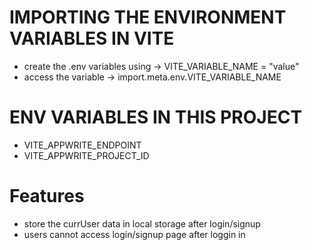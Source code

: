 # IMPORTING THE ENVIRONMENT VARIABLES IN VITE

- create the .env variables using -> VITE_VARIABLE_NAME = "value"
- access the variable -> import.meta.env.VITE_VARIABLE_NAME

# ENV VARIABLES IN THIS PROJECT

- VITE_APPWRITE_ENDPOINT
- VITE_APPWRITE_PROJECT_ID

# Features

- store the currUser data in local storage after login/signup
- users cannot access login/signup page after loggin in
